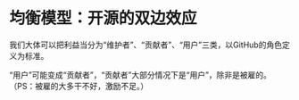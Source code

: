 # 均衡模型：开源的双边效应

我们大体可以把利益当分为“维护者”、“贡献者”、“用户”三类，以GitHub的角色定义为标准。

“用户”可能变成“贡献者”，“贡献者”大部分情况下是“用户”，除非是被雇的。（PS：被雇的大多干不好，激励不足。）
